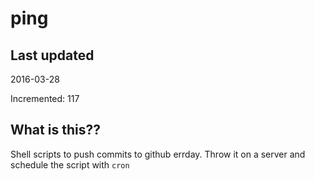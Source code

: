 # ping

## Last updated
2016-03-28

Incremented: 117

## What is this?? 
Shell scripts to push commits to github errday. Throw it on a server and schedule the script with `cron`
